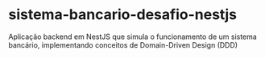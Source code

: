# sistema-bancario-desafio-nestjs
Aplicação backend em NestJS que simula o funcionamento de um sistema bancário, implementando conceitos de Domain-Driven Design (DDD)

